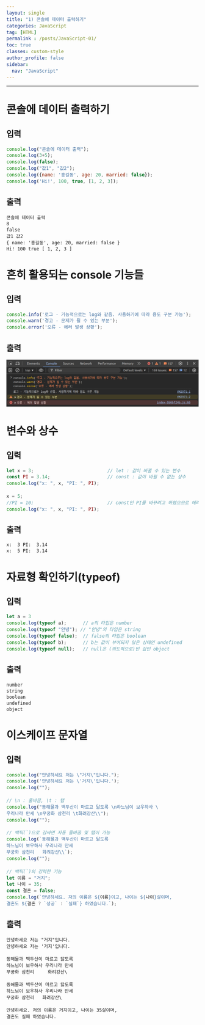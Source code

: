 ```yaml
---
layout: single
title: "1) 콘솔에 데이터 출력하기"
categories: JavaScript
tag: [HTML]
permalink : /posts/JavaScript-01/
toc: true
classes: custom-style
author_profile: false
sidebar:
  nav: "JavaScript"
---
```


<hr>

# 콘솔에 데이터 출력하기

## 입력

```javascript
console.log("콘솔에 데이터 출력");
console.log(3+5);
console.log(false);
console.log("값1", "값2");
console.log({name: '홍길동', age: 20, married: false});
console.log('Hi!', 100, true, [1, 2, 3]);
```

## 출력

```
콘솔에 데이터 출력  
8  
false  
값1 값2  
{ name: '홍길동', age: 20, married: false }  
Hi! 100 true [ 1, 2, 3 ]  
```

# 흔히 활용되는 console 기능들

## 입력

```javascript
console.info('로그 - 기능적으로는 log와 같음. 사용하기에 따라 용도 구분 가능');
console.warn('경고 - 문제가 될 수 있는 부분');
console.error('오류 - 에러 발생 상황');
```

## 출력

<p id="img_center">
  <img 
        src="../../assets/images/JavaScript/2024-08-01-JS01-01.png"
        alt="image"
        title="image"
  >
</p>

# 변수와 상수

## 입력

```javascript
let x = 3;                           // let : 값이 바뀔 수 있는 변수
const PI = 3.14;                     // const : 값이 바뀔 수 없는 상수 
console.log("x: ", x, "PI: ", PI);

x = 5;
//PI = 10;                           // const인 PI를 바꾸려고 하였으므로 에러가 발생함
console.log("x: ", x, "PI: ", PI);
```

## 출력

```
x:  3 PI:  3.14  
x:  5 PI:  3.14  
```

# 자료형 확인하기(typeof)

## 입력

```javascript
let a = 3
console.log(typeof a);      // a의 타입은 number
console.log(typeof "안녕"); // "안녕"의 타입은 string
console.log(typeof false);  // false의 타입은 boolean 
console.log(typeof b);      // b는 값이 부여되지 않은 상태인 undefined
console.log(typeof null);   // null은 (의도적으로)빈 값인 object
```

## 출력

```
number  
string  
boolean  
undefined  
object  
```

# 이스케이프 문자열

## 입력

```javascript
console.log("안녕하세요 저는 \"거지\"입니다.");                      
console.log('안녕하세요 저는 \'거지\'입니다.');  
console.log("");

// \n : 줄바꿈, \t : 탭
console.log("동해물과 백두산이 마르고 닮도록 \n하느님이 보우하사 \
우리나라 만세 \n무궁화 삼천리 \t화려강산\\");
console.log("");

// 백틱(`)으로 감싸면 자동 줄바꿈 및 탭이 가능
console.log(`동해물과 백두산이 마르고 닮도록
하느님이 보우하사 우리나라 만세
무궁화 삼천리   화려강산\\`);
console.log("");

// 백틱(`)의 강력한 기능
let 이름 = "거지";
let 나이 = 35;
const 결혼 = false;
console.log(`안녕하세요. 저의 이름은 ${이름}이고, 나이는 ${나이}살이며,
결혼도 ${결혼 ? `성공` : `실패`} 하였습니다.`);
```

## 출력

```
안녕하세요 저는 "거지"입니다.  
안녕하세요 저는 '거지'입니다.  
  
동해물과 백두산이 마르고 닳도록   
하느님이 보우하사 우리나라 만세   
무궁화 삼천리 	화려강산\  
  
동해물과 백두산이 마르고 닳도록  
하느님이 보우하사 우리나라 만세  
무궁화 삼천리   화려강산\  
  
안녕하세요. 저의 이름은 거지이고, 나이는 35살이며,  
결혼도 실패 하였습니다.  
```